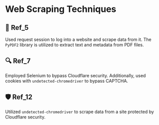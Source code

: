 # Web Scraping Techniques

## 📄 Ref_5
Used request session to log into a website and scrape data from it. The `PyPDF2` library is utilized to extract text and metadata from PDF files.

## 🔍 Ref_7
Employed Selenium to bypass Cloudflare security. Additionally, used cookies with `undetected-chromedriver` to bypass CAPTCHA.

## 🛡️ Ref_12
Utilized `undetected-chromedriver` to scrape data from a site protected by Cloudflare security.
